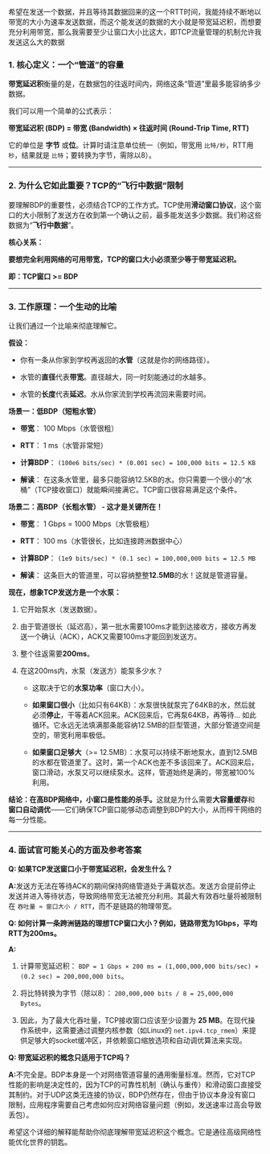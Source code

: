 希望在发送一个数据，并且等待其数据回来的这一个RTT时间，我能持续不断地以带宽的大小为速率发送数据，而这个能发送的数据的大小就是带宽延迟积，而想要充分利用带宽，那么我需要至少让窗口大小比这大，即TCP流量管理的机制允许我发送这么大的数据
### 1. 核心定义：一个“管道”的容量

​**带宽延迟积**​ 衡量的是，在数据包的往返时间内，网络这条“管道”里最多能容纳多少数据。

我们可以用一个简单的公式表示：

​**带宽延迟积 (BDP) = 带宽 (Bandwidth) × 往返时间 (Round-Trip Time, RTT)​**​

它的单位是 ​**字节**​ 或 ​**位**。计算时请注意单位统一（例如，带宽用 `比特/秒`，RTT用 `秒`，结果就是 `比特`；要转换为字节，需除以8）。

---

### 2. 为什么它如此重要？TCP的“飞行中数据”限制

要理解BDP的重要性，必须结合TCP的工作方式。TCP使用**滑动窗口协议**，这个窗口的大小限制了发送方在收到第一个确认之前，最多能发送多少数据。我们称这些数据为“**飞行中数据**”。

​**核心关系：​**​

​**要想完全利用网络的可用带宽，TCP的窗口大小必须至少等于带宽延迟积。​**​

​**即：TCP窗口 >= BDP**​

---

### 3. 工作原理：一个生动的比喻

让我们通过一个比喻来彻底理解它。

​**假设：​**​

- 你有一条从你家到学校再返回的**水管**​（这就是你的网络路径）。
    
- 水管的**直径**代表**带宽**。直径越大，同一时刻能通过的水越多。
    
- 水管的**长度**代表**延迟**。水从你家流到学校再流回来需要时间。
    

​**场景一：低BDP（短粗水管）​**​

- ​**带宽**​： 100 Mbps（水管很粗）
    
- ​**RTT**​： 1 ms（水管非常短）
    
- ​**计算BDP**​： `(100e6 bits/sec) * (0.001 sec) = 100,000 bits = 12.5 KB`
    
- ​**解读**​： 在这条水管里，最多只能容纳12.5KB的水。你只需要一个很小的“水桶”（TCP接收窗口）就能瞬间接满它。TCP窗口很容易满足这个条件。
    

​**场景二：高BDP（长粗水管） - 这才是关键所在！​**​

- ​**带宽**​： 1 Gbps = 1000 Mbps（水管极粗）
    
- ​**RTT**​： 100 ms（水管很长，比如连接跨洲数据中心）
    
- ​**计算BDP**​： `(1e9 bits/sec) * (0.1 sec) = 100,000,000 bits = 12.5 MB`
    
- ​**解读**​： 这条巨大的管道里，可以容纳整整**12.5MB**的水！这就是管道容量。
    

​**现在，想象TCP发送方是一个水泵：​**​

1. 它开始泵水（发送数据）。
    
2. 由于管道很长（延迟高），第一批水需要100ms才能到达接收方，接收方再发送一个确认（ACK），ACK又需要100ms才能回到发送方。
    
3. 整个往返需要**200ms**。
    
4. 在这200ms内，水泵（发送方）能泵多少水？
    
    - 这取决于它的**水泵功率**​（窗口大小）。
        
    - ​**如果窗口很小**​（比如只有64KB）：水泵很快就泵完了64KB的水，然后就必须**停止**，干等着ACK回来。ACK回来后，它再泵64KB，再等待... 如此循环。它永远无法填满那条能容纳12.5MB的巨型管道，大部分管道空间是空的，带宽利用率极低。
        
    - ​**如果窗口足够大**​（>= 12.5MB）：水泵可以持续不断地泵水，直到12.5MB的水都在管道里了。这时，第一个ACK也差不多该回来了。ACK回来后，窗口滑动，水泵又可以继续泵水。这样，管道始终是满的，带宽被100%利用。
        
    

​**结论：在高BDP网络中，小窗口是性能的杀手。​**​ 这就是为什么需要**大容量缓存**和**窗口自动调优**——它们确保TCP窗口能够动态调整到BDP的大小，从而榨干网络的每一分性能。

---

### 4. 面试官可能关心的方面及参考答案

​**Q: 如果TCP发送窗口小于带宽延迟积，会发生什么？​**​

​**A:​**​ 发送方无法在等待ACK的期间保持网络管道处于满载状态。发送方会提前停止发送并进入等待状态，导致网络带宽无法被充分利用。其最大有效吞吐量将被限制在 `吞吐量 ≈ 窗口大小 / RTT`，而不是链路的物理带宽。

​**Q: 如何计算一条跨洲链路的理想TCP窗口大小？例如，链路带宽为1Gbps，平均RTT为200ms。​**​

​**A:​**​

1. 计算带宽延迟积： `BDP = 1 Gbps × 200 ms = (1,000,000,000 bits/sec) × (0.2 sec) = 200,000,000 bits`。
    
2. 将比特转换为字节（除以8）： `200,000,000 bits / 8 = 25,000,000 Bytes`。
    
3. 因此，为了最大化吞吐量，TCP接收窗口应该至少设置为 ​**25 MB**。在现代操作系统中，这需要通过调整内核参数（如Linux的 `net.ipv4.tcp_rmem`）来提供足够大的socket缓冲区，并依赖窗口缩放选项和自动调优算法来实现。
    

​**Q: 带宽延迟积的概念只适用于TCP吗？​**​

​**A:​**​ 不完全是。BDP本身是一个对网络管道容量的通用衡量标准。然而，它对TCP性能的影响是决定性的，因为TCP的可靠性机制（确认与重传）和滑动窗口直接受其制约。对于UDP这类无连接的协议，BDP仍然存在，但由于协议本身没有窗口限制，应用程序需要自己考虑如何应对网络容量问题（例如，发送速率过高会导致丢包）。

希望这个详细的解释能帮助你彻底理解带宽延迟积这个概念。它是通往高级网络性能优化世界的钥匙。
